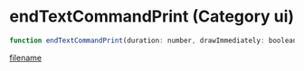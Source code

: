 # endTextCommandPrint (Category ui)

```js
function endTextCommandPrint(duration: number, drawImmediately: boolean): void
```

[filename](endTextCommandPrint_m.md ':include')
